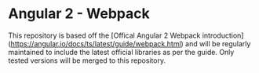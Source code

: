 Angular 2 - Webpack
===================
This repository is based off the [Offical Angular 2 Webpack introduction] (https://angular.io/docs/ts/latest/guide/webpack.html) and will be regularly maintained to include the latest official libraries as per the guide. Only tested versions will be merged to this repository.